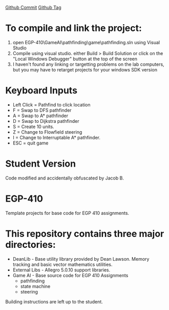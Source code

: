 [Github Commit](https://github.com/jacobnb/EGP-410/commit/18f5cf95af528e2b427c2c071537549722ded34c)
[Github Tag](https://github.com/jacobnb/EGP-410/tree/Assignment3)

# To compile and link the project:
1. open EGP-410\GameAI\pathfinding\game\pathfinding.sln using Visual Studio
2. Compile using visual studio. either Build > Build Solution 
or click on the "Local Windows Debugger" button at the top of the screen
3. I haven't found any linking or targetting problems on the lab computers, 
but you may have to retarget projects for your windows SDK version

# Keyboard Inputs
* Left Click = Pathfind to click location
* F = Swap to DFS pathfinder
* A = Swap to A* pathfinder
* D = Swap to Dijkstra pathfinder
* S = Create 10 units.
* Z = Change to Flowfield steering
* I = Change to Interruptable A* pathfinder.
* ESC = quit game


# Student Version
Code modified and accidentally obfuscated by Jacob B.

# EGP-410
Template projects for base code for EGP 410 assignments.

# This repository contains three major directories:
 * DeanLib - Base utility library provided by Dean Lawson. Memory tracking and basic vector mathematics utilities.
 * External Libs - Allegro 5.0.10 support libraries.
 * Game AI - Base source code for EGP 410 Assignments
   * pathfinding
   * state machine
   * steering

Building instructions are left up to the student. 


